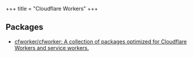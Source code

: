 +++
title = "Cloudflare Workers"
+++


## Packages

- [cfworker/cfworker: A collection of packages optimized for Cloudflare Workers and service workers.](https://github.com/cfworker/cfworker)